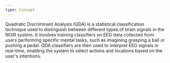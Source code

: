 ```yaml
---
type: Concept
---
```


Quadratic Discriminant Analysis (QDA) is a statistical classification technique used to distinguish between different types of brain signals in the NOIR system. It involves training classifiers on EEG data collected from users performing specific mental tasks, such as imagining grasping a ball or pushing a pedal. QDA classifiers are then used to interpret EEG signals in real-time, enabling the system to select actions and locations based on the user's intentions.